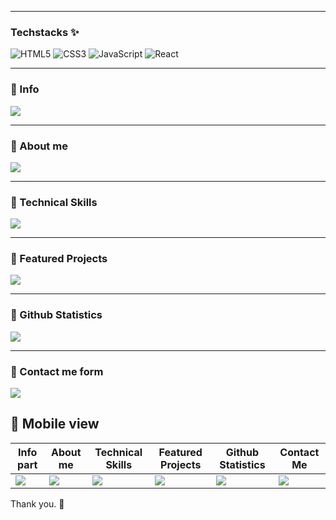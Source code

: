

---
### Techstacks ✨
![HTML5](https://img.shields.io/badge/html5-%23E34F26.svg?style=for-the-badge&logo=html5&logoColor=white)
![CSS3](https://img.shields.io/badge/css3-%231572B6.svg?style=for-the-badge&logo=css3&logoColor=white)
![JavaScript](https://img.shields.io/badge/javascript-%23323330.svg?style=for-the-badge&logo=javascript&logoColor=%23F7DF1E)
![React](https://img.shields.io/badge/react-%2320232a.svg?style=for-the-badge&logo=react&logoColor=%2361DAFB)

***
### :small_blue_diamond: Info 
<img src="https://user-images.githubusercontent.com/94675329/221532606-e50b03b1-2c08-434f-8a9e-6b95630648aa.PNG" />

***

### :small_blue_diamond: About me
<img src="https://user-images.githubusercontent.com/94675329/221503924-a5f0b20b-7176-4149-b0cd-afd3a7caf83e.PNG" />

***

### :small_blue_diamond: Technical Skills
<img src="https://user-images.githubusercontent.com/94675329/221504148-efe80afd-8b3a-4815-be21-2e7557055e86.PNG" />

***

### :small_blue_diamond: Featured Projects
<img src="https://user-images.githubusercontent.com/94675329/221504263-b5e2e17f-443e-4e61-aec8-c39a185cbb28.PNG" />

***

### :small_blue_diamond: Github Statistics
<img src="https://user-images.githubusercontent.com/94675329/221533542-10e7d3dd-a2ef-4a0d-b5e8-ee0f8e2160cd.PNG" />

***

### :small_blue_diamond: Contact me form
<img src="https://user-images.githubusercontent.com/94675329/221532881-7289493c-a5eb-426c-8054-c6e23994ff58.PNG" />


## :large_blue_diamond: Mobile view
| Info part | About me | Technical Skills | Featured Projects | Github Statistics | Contact Me |
|-----------|----------|------------------|-------------------|-------------------|------------|
|<img src="https://user-images.githubusercontent.com/94675329/221506940-ce3050f6-16cc-4820-a7f3-af8e5e70029a.PNG" />|<img src="https://user-images.githubusercontent.com/94675329/221506935-9a58fdb6-0f51-4eae-ac43-1545c2f03648.PNG" />|<img src="https://user-images.githubusercontent.com/94675329/221506931-4d282bff-cb8b-43ae-af10-151a98002f18.PNG" />|<img src="https://user-images.githubusercontent.com/94675329/221506929-56ccd327-a307-4299-9a13-0744807ab92d.PNG" />|<img src="https://user-images.githubusercontent.com/94675329/221506922-eb18ce0b-9958-4a19-9a91-db7bdb335cba.PNG" />|<img src="https://user-images.githubusercontent.com/94675329/221506944-8ca49536-e3ca-40b3-bb5b-dcbb973bf799.PNG" />|


Thank you. 🙂
